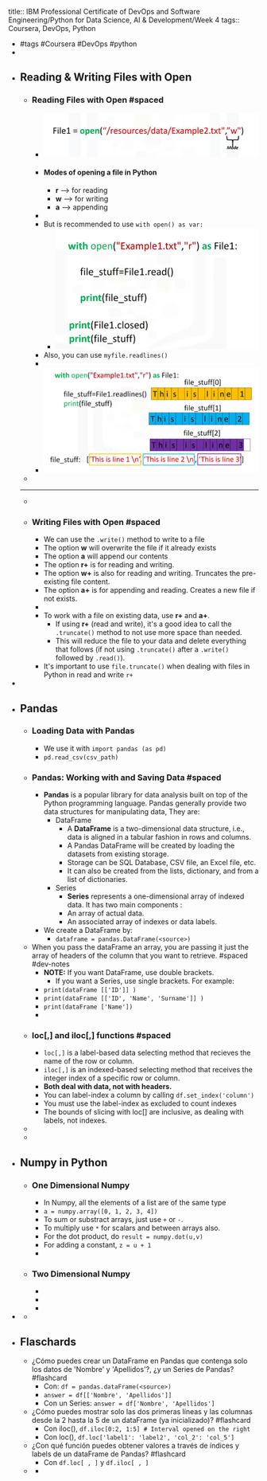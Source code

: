 title:: IBM Professional Certificate of DevOps and Software Engineering/Python for Data Science, AI & Development/Week 4
tags:: Coursera, DevOps, Python

- #tags #Coursera #DevOps #python
-
- ## Reading & Writing Files with Open
	- ### Reading Files with Open #spaced
		- ![image.png](../assets/image_1665321413818_0.png)
		- #### Modes of opening a file in Python
			- **r** --> for reading
			- **w** --> for writing
			- **a** --> appending
		-
		- But is recommended to use `with open() as var:`
			- ![image.png](../assets/image_1665321709102_0.png)
		- Also, you can use `myfile.readlines()`
		-
		- ![image.png](../assets/image_1665321819028_0.png)
	-
	- ---
	-
	- ### Writing Files with Open #spaced
		- We can use the `.write()` method to write to a file
		- The option **w** will overwrite the file if it already exists
		- The option **a** will append our contents
		- The option **r+** is for reading and writing.
		- The option **w+** is also for reading and writing. Truncates the pre-existing file content.
		- The option **a+** is for appending and reading. Creates a new file if not exists.
		-
		- To work with a file on existing data, use **r+** and **a+**.
			- If using **r+** (read and write), it's a good idea to call the `.truncate()` method to not use more space than needed.
			- This will reduce the file to your data and delete everything that follows (if not using `.truncate()` after a `.write()` followed by `.read()`).
		- It's important to use `file.truncate()` when dealing with files in Python in read and write `r+`
-
- ## Pandas
	- ### Loading Data with Pandas
		- We use it with `import pandas (as pd)`
		- `pd.read_csv(csv_path)`
	- ### Pandas: Working with and Saving Data #spaced
		- **Pandas** is a popular library for data analysis built on top of the Python programming language. Pandas generally provide two data structures for manipulating data, They are:
			- DataFrame
				- A **DataFrame** is a two-dimensional data structure, i.e., data is aligned in a tabular fashion in rows and columns.
				- A Pandas DataFrame will be created by loading the datasets from existing storage.
				- Storage can be SQL Database, CSV file, an Excel file, etc.
				- It can also be created from the lists, dictionary, and from a list of dictionaries.
			- Series
				- **Series** represents a one-dimensional array of indexed data.
				  It has two main components :
				- An array of actual data.
				- An associated array of indexes or data labels.
		- We create a DataFrame by:
			- `dataframe = pandas.DataFrame(<source>)`
	- When you pass the dataFrame an array, you are passing it just the array of headers of the column that you want to retrieve. #spaced #dev-notes
		- **NOTE:** If you want DataFrame, use double brackets.
			- If you want a Series, use single brackets. For example:
		- `print(dataFrame [['ID']] )`
		- `print(dataFrame [['ID', 'Name', 'Surname']] )`
		- `print(dataFrame ['Name'])`
		-
	- ### loc[,] and iloc[,] functions #spaced
		- `loc[,]` is a label-based data selecting method that recieves the name of the row or column.
		- `iloc[,]` is an indexed-based selecting method that receives the integer index of a specific row or column.
		- **Both deal with data, not with headers.**
		- You can label-index a column by calling `df.set_index('column')`
		- You must use the label-index as excluded to count indexes
		- The bounds of slicing with loc[] are inclusive, as dealing with labels, not indexes.
	-
	-
- ## Numpy in Python
	- ### One Dimensional Numpy
		- In Numpy, all the elements of a list are of the same type
		- `a = numpy.array([0, 1, 2, 3, 4])`
		- To sum or substract arrays, just use `+` or `-`.
		- To multiply use `*` for scalars and between arrays also.
		- For the dot product, do `result = numpy.dot(u,v)`
		- For adding a constant, `z = u + 1`
		-
	- ### Two Dimensional Numpy
		-
		-
		-
-
	-
- ## Flaschards
	- ¿Cómo puedes crear un DataFrame en Pandas que contenga solo los datos de 'Nombre' y 'Apellidos'?, ¿y un Series de Pandas? #flashcard
		- Con: `df = pandas.dataFrame(<source>)`
		- `answer = df[['Nombre', 'Apellidos']]`
		- Con un Series: `answer = df['Nombre', 'Apellidos']`
	- ¿Cómo puedes mostrar solo las dos primeras líneas y las columnas desde la 2 hasta la 5 de un dataFrame (ya inicializado)? #flashcard
		- Con iloc(), `df.iloc[0:2, 1:5] # Interval opened on the right`
		- Con loc(), `df.loc['label1': 'label2', 'col_2': 'col_5']`
	- ¿Con qué función puedes obtener valores a través de índices y labels de un dataFrame de Pandas? #flashcard
		- Con `df.loc[ , ]` y `df.iloc[ , ]`
	-
		-
